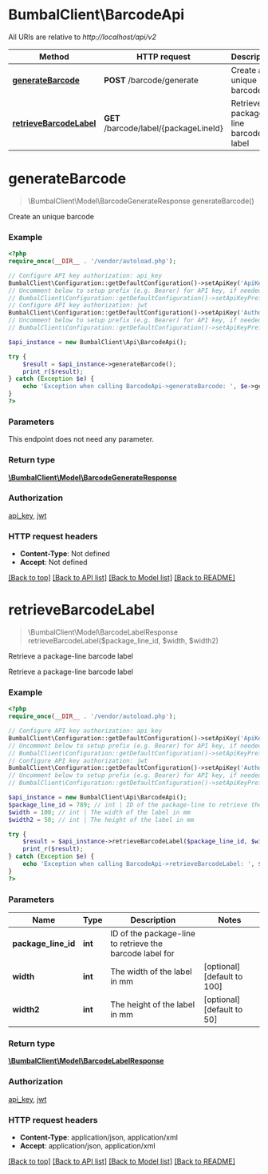 # BumbalClient\BarcodeApi

All URIs are relative to *http://localhost/api/v2*

Method | HTTP request | Description
------------- | ------------- | -------------
[**generateBarcode**](BarcodeApi.md#generateBarcode) | **POST** /barcode/generate | Create an unique barcode
[**retrieveBarcodeLabel**](BarcodeApi.md#retrieveBarcodeLabel) | **GET** /barcode/label/{packageLineId} | Retrieve a package-line barcode label


# **generateBarcode**
> \BumbalClient\Model\BarcodeGenerateResponse generateBarcode()

Create an unique barcode

### Example
```php
<?php
require_once(__DIR__ . '/vendor/autoload.php');

// Configure API key authorization: api_key
BumbalClient\Configuration::getDefaultConfiguration()->setApiKey('ApiKey', 'YOUR_API_KEY');
// Uncomment below to setup prefix (e.g. Bearer) for API key, if needed
// BumbalClient\Configuration::getDefaultConfiguration()->setApiKeyPrefix('ApiKey', 'Bearer');
// Configure API key authorization: jwt
BumbalClient\Configuration::getDefaultConfiguration()->setApiKey('Authorization', 'YOUR_API_KEY');
// Uncomment below to setup prefix (e.g. Bearer) for API key, if needed
// BumbalClient\Configuration::getDefaultConfiguration()->setApiKeyPrefix('Authorization', 'Bearer');

$api_instance = new BumbalClient\Api\BarcodeApi();

try {
    $result = $api_instance->generateBarcode();
    print_r($result);
} catch (Exception $e) {
    echo 'Exception when calling BarcodeApi->generateBarcode: ', $e->getMessage(), PHP_EOL;
}
?>
```

### Parameters
This endpoint does not need any parameter.

### Return type

[**\BumbalClient\Model\BarcodeGenerateResponse**](../Model/BarcodeGenerateResponse.md)

### Authorization

[api_key](../../README.md#api_key), [jwt](../../README.md#jwt)

### HTTP request headers

 - **Content-Type**: Not defined
 - **Accept**: Not defined

[[Back to top]](#) [[Back to API list]](../../README.md#documentation-for-api-endpoints) [[Back to Model list]](../../README.md#documentation-for-models) [[Back to README]](../../README.md)

# **retrieveBarcodeLabel**
> \BumbalClient\Model\BarcodeLabelResponse retrieveBarcodeLabel($package_line_id, $width, $width2)

Retrieve a package-line barcode label

Retrieve a package-line barcode label

### Example
```php
<?php
require_once(__DIR__ . '/vendor/autoload.php');

// Configure API key authorization: api_key
BumbalClient\Configuration::getDefaultConfiguration()->setApiKey('ApiKey', 'YOUR_API_KEY');
// Uncomment below to setup prefix (e.g. Bearer) for API key, if needed
// BumbalClient\Configuration::getDefaultConfiguration()->setApiKeyPrefix('ApiKey', 'Bearer');
// Configure API key authorization: jwt
BumbalClient\Configuration::getDefaultConfiguration()->setApiKey('Authorization', 'YOUR_API_KEY');
// Uncomment below to setup prefix (e.g. Bearer) for API key, if needed
// BumbalClient\Configuration::getDefaultConfiguration()->setApiKeyPrefix('Authorization', 'Bearer');

$api_instance = new BumbalClient\Api\BarcodeApi();
$package_line_id = 789; // int | ID of the package-line to retrieve the barcode label for
$width = 100; // int | The width of the label in mm
$width2 = 50; // int | The height of the label in mm

try {
    $result = $api_instance->retrieveBarcodeLabel($package_line_id, $width, $width2);
    print_r($result);
} catch (Exception $e) {
    echo 'Exception when calling BarcodeApi->retrieveBarcodeLabel: ', $e->getMessage(), PHP_EOL;
}
?>
```

### Parameters

Name | Type | Description  | Notes
------------- | ------------- | ------------- | -------------
 **package_line_id** | **int**| ID of the package-line to retrieve the barcode label for |
 **width** | **int**| The width of the label in mm | [optional] [default to 100]
 **width2** | **int**| The height of the label in mm | [optional] [default to 50]

### Return type

[**\BumbalClient\Model\BarcodeLabelResponse**](../Model/BarcodeLabelResponse.md)

### Authorization

[api_key](../../README.md#api_key), [jwt](../../README.md#jwt)

### HTTP request headers

 - **Content-Type**: application/json, application/xml
 - **Accept**: application/json, application/xml

[[Back to top]](#) [[Back to API list]](../../README.md#documentation-for-api-endpoints) [[Back to Model list]](../../README.md#documentation-for-models) [[Back to README]](../../README.md)

